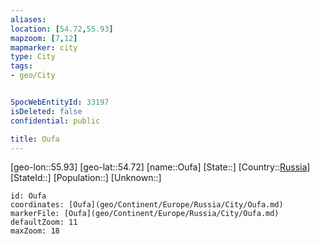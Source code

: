 ```yaml
---
aliases: 
location: [54.72,55.93]
mapzoom: [7,12] 
mapmarker: city 
type: City
tags:
- geo/City


SpocWebEntityId: 33197
isDeleted: false
confidential: public

title: Oufa
---
```

[geo-lon::55.93]
[geo-lat::54.72]
[name::Oufa]
[State::]
[Country::[Russia](geo/Continent/Europe/Russia.md)]
[StateId::]
[Population::]
[Unknown::]


```leaflet
id: Oufa
coordinates: [Oufa](geo/Continent/Europe/Russia/City/Oufa.md)
markerFile: [Oufa](geo/Continent/Europe/Russia/City/Oufa.md)
defaultZoom: 11 
maxZoom: 18
```


